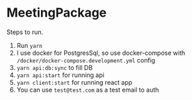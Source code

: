 # MeetingPackage

Steps to run.
1. Run `yarn`
2. I use docker for PostgresSql, so use docker-compose with `/docker/docker-compose.development.yml` config
3. `yarn api:db:sync` to fill DB
4. `yarn api:start` for running api
5. `yarn client:start` for running react app
6. You can use `test@test.com` as a test email to auth

